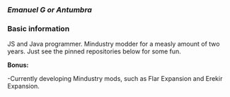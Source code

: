 ### ***Emanuel G or Antumbra***

### Basic information
JS and Java programmer. Mindustry modder for a measly amount of two years. Just see the pinned repositories below for some fun.

**Bonus:**

-Currently developing Mindustry mods, such as Flar Expansion and Erekir Expansion.



